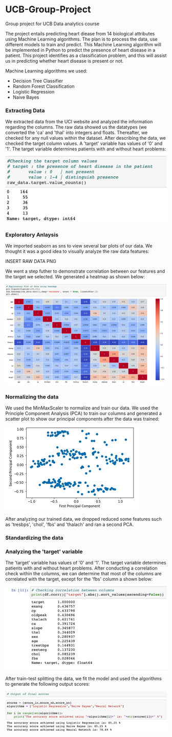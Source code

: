 # UCB-Group-Project
Group project for UCB Data analytics course

The project entails predicting heart diease from 14 biological attributes using Machine Learning algorithms. The plan is to process the data, use different models to train and predict. This Machine Learning algorithm will be implemented in Python to predict the presence of heart disease in a patient. This project identifies as a classification problem, and this will assist us in predicting whether heart disease is present or not.

Machine Learning algorithms we used:

- Decision Tree Classifier
- Random Forest Classification
- Logistic Regression
- Naive Bayes

### Extracting Data

We extracted data from the UCI website and analyzed the information regarding the columns. The raw data showed us the datatypes (we converted the 'ca' and 'thal' into integers and floats. Thereafter, we checked for any null values within the dataset. After describing the data, we checked the target column values. A 'target' variable has values of '0' and '1'. The target variable determines patients with and without heart problems:

![target](https://github.com/UCB-Data-Analysis-Project/UCB-Group-Project/blob/kshah_branch/Images/target.png)

### Exploratory Anlaysis

We imported seaborn as sns to view several bar plots of our data. We thought it was a good idea to visually analyze the raw data features:

INSERT RAW DATA PNG

We went a step futher to demonstrate correlation between our features and the target we selected. We generated a heatmap as shown below:

![heatmap](https://github.com/UCB-Data-Analysis-Project/UCB-Group-Project/blob/kshah_branch/Images/heatmap.png)


### Normalizing the data

We used the MinMaxScaler to normalize and train our data. We used the Principle Component Analysis (PCA) to train our columns and generated a scatter plot to show our principal components after the data was trained:

![pca](https://github.com/UCB-Data-Analysis-Project/UCB-Group-Project/blob/kshah_branch/Images/pca.png)

After analyzing our trained data, we dropped reduced some features such as 'tresbps', 'chol', 'fbs' and 'thalach' and ran a second PCA. 


### Standardizing the data






### Analyzing the 'target' variable 
The 'target' variable has values of '0' and '1'. The target variable determines patients with and without heart problems. After conducting a correlation check within the columns, we can determine that most of the columns are correlated with the target, except for the 'fbs' column a shown below:

![correlation_columns](https://github.com/UCB-Data-Analysis-Project/UCB-Group-Project/blob/kshah_branch/Images/correlation_columns.png)

After train-test splitting the data, we fit the model and used the algorithms to generate the following output scores:

![output_scores](https://github.com/UCB-Data-Analysis-Project/UCB-Group-Project/blob/kshah_branch/Images/output_scores.png)


